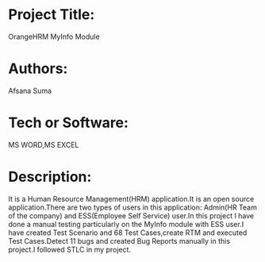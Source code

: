 
# Project Title:
OrangeHRM MyInfo Module

# Authors:
Afsana Suma

# Tech or Software:
MS WORD,MS EXCEL

# Description:
It is a Human Resource Management(HRM) application.It is an open source application.There are two types of users in this application: Admin(HR Team of the company) and ESS(Employee Self Service) user.In this project I have done a manual testing particularly on the MyInfo module with ESS user.I have created Test Scenario and 68 Test Cases,create RTM and executed Test Cases.Detect 11 bugs and created Bug Reports manually in this project.I followed STLC in my project.
